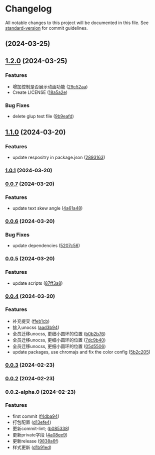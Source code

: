# Changelog

All notable changes to this project will be documented in this file. See [standard-version](https://github.com/conventional-changelog/standard-version) for commit guidelines.

## [](https://github.com/JacobZyy/react-dashboard/compare/v1.2.0...v) (2024-03-25)

## [1.2.0](https://github.com/JacobZyy/react-dashboard/compare/v1.1.0...v1.2.0) (2024-03-25)


### Features

* 增加控制是否展示动画功能 ([29c52aa](https://github.com/JacobZyy/react-dashboard/commit/29c52aa561b8b140fe51c0515c119e6753c33b67))
* Create LICENSE ([18a5a2e](https://github.com/JacobZyy/react-dashboard/commit/18a5a2ebde0b5c45b1fece23caea1b9518f0532a))


### Bug Fixes

* delete glup test file ([9b9eafd](https://github.com/JacobZyy/react-dashboard/commit/9b9eafd5ddbb1135f09527d03f12e51147b7f3e5))

## [1.1.0](https://github.com/JacobZyy/react-dashboard/compare/v1.0.1...v1.1.0) (2024-03-20)


### Features

* update respositry in package.json ([2893163](https://github.com/JacobZyy/react-dashboard/commit/28931631ae9c9f5ba59bf674035de4678aa37b1a))

### [1.0.1](https://github.com/JacobZyy/react-dashboard/compare/v0.0.7...v1.0.1) (2024-03-20)

### [0.0.7](https://github.com/JacobZyy/react-dashboard/compare/v0.0.6...v0.0.7) (2024-03-20)


### Features

* update text skew angle ([4a61a48](https://github.com/JacobZyy/react-dashboard/commit/4a61a48f45675ef61c19fd6836c9f76a8b751554))

### [0.0.6](https://github.com/JacobZyy/react-dashboard/compare/v0.0.5...v0.0.6) (2024-03-20)


### Bug Fixes

* update dependencies ([5207c56](https://github.com/JacobZyy/react-dashboard/commit/5207c56b05ca5564b48c29d9511016e08fc2022d))

### [0.0.5](https://github.com/JacobZyy/react-dashboard/compare/v0.0.4...v0.0.5) (2024-03-20)


### Features

* update scripts ([87ff3a8](https://github.com/JacobZyy/react-dashboard/commit/87ff3a8c1552da64c188c7e6f861077376016674))

### [0.0.4](https://github.com/JacobZyy/react-dashboard/compare/v0.0.3...v0.0.4) (2024-03-20)


### Features

* 补充提交 ([ffeb1cb](https://github.com/JacobZyy/react-dashboard/commit/ffeb1cb328204c182f9edef151d8b0b15eb58146))
* 接入unocss ([aad3b94](https://github.com/JacobZyy/react-dashboard/commit/aad3b94bc16e8120186eb5b8358f54da30ed677b))
* 全员迁移unocss, 更细小圆环的位置 ([b0b2b76](https://github.com/JacobZyy/react-dashboard/commit/b0b2b7612a93ca02d22248138e104c88ae914e14))
* 全员迁移unocss, 更细小圆环的位置 ([7dc9b40](https://github.com/JacobZyy/react-dashboard/commit/7dc9b40ba6c5329786a79f5f62734f81023c0523))
* 全员迁移unocss, 更细小圆环的位置 ([05d5506](https://github.com/JacobZyy/react-dashboard/commit/05d550610ed897ba4ac610cd6c22b92206391bad))
* update packages, use chromajs and fix the color config ([5b2c205](https://github.com/JacobZyy/react-dashboard/commit/5b2c205a7664d3c71f9558d66e808fad664fbe6d))

### [0.0.3](https://github.com/JacobZyy/react-dashboard/compare/v0.0.2...v0.0.3) (2024-02-23)

### [0.0.2](https://github.com/JacobZyy/react-dashboard/compare/v0.0.2-alpha.0...v0.0.2) (2024-02-23)

### 0.0.2-alpha.0 (2024-02-23)


### Features

* first commit ([f4dba94](https://github.com/JacobZyy/react-dashboard/commit/f4dba949d24f37a612dd18f94dea9c29a942d249))
* 打包配置 ([d13efe4](https://github.com/JacobZyy/react-dashboard/commit/d13efe43fb7d30bed4731d055dc82b37f0aa6325))
* 更新commit-lint; ([b085338](https://github.com/JacobZyy/react-dashboard/commit/b085338548e616a333639299f3d827f35a71fd52))
* 更新private字段 ([4a08ee9](https://github.com/JacobZyy/react-dashboard/commit/4a08ee9b84bb228f04431977cf9fdc3910eaeec1))
* 更新release ([9838a6f](https://github.com/JacobZyy/react-dashboard/commit/9838a6f8f061e0b6b0447b6def67b178e5aa4221))
* 样式更新 ([d1b91ed](https://github.com/JacobZyy/react-dashboard/commit/d1b91ed5971a53c9160f94c934d5fea7db37d0c7))
